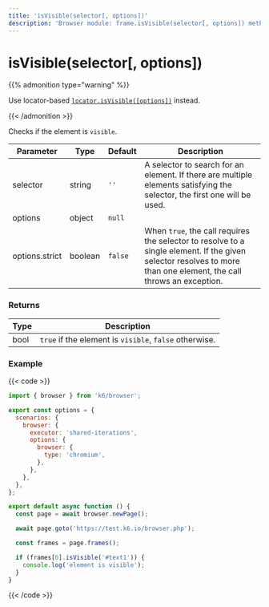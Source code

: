 ```yaml
---
title: 'isVisible(selector[, options])'
description: 'Browser module: frame.isVisible(selector[, options]) method'
---
```


# isVisible(selector[, options])

{{% admonition type="warning" %}}

Use locator-based [`locator.isVisible([options])`](https://grafana.com/docs/k6/<K6_VERSION>/javascript-api/k6-browser/locator/isvisible/) instead.

{{< /admonition >}}

Checks if the element is `visible`.

<TableWithNestedRows>

| Parameter      | Type    | Default | Description                                                                                                                                                        |
| -------------- | ------- | ------- | ------------------------------------------------------------------------------------------------------------------------------------------------------------------ |
| selector       | string  | `''`    | A selector to search for an element. If there are multiple elements satisfying the selector, the first one will be used.                                           |
| options        | object  | `null`  |                                                                                                                                                                    |
| options.strict | boolean | `false` | When `true`, the call requires the selector to resolve to a single element. If the given selector resolves to more than one element, the call throws an exception. |

</TableWithNestedRows>

### Returns

| Type | Description                                            |
| ---- | ------------------------------------------------------ |
| bool | `true` if the element is `visible`, `false` otherwise. |

### Example

{{< code >}}

```javascript
import { browser } from 'k6/browser';

export const options = {
  scenarios: {
    browser: {
      executor: 'shared-iterations',
      options: {
        browser: {
          type: 'chromium',
        },
      },
    },
  },
};

export default async function () {
  const page = await browser.newPage();

  await page.goto('https://test.k6.io/browser.php');

  const frames = page.frames();

  if (frames[0].isVisible('#text1')) {
    console.log('element is visible');
  }
}
```

{{< /code >}}
